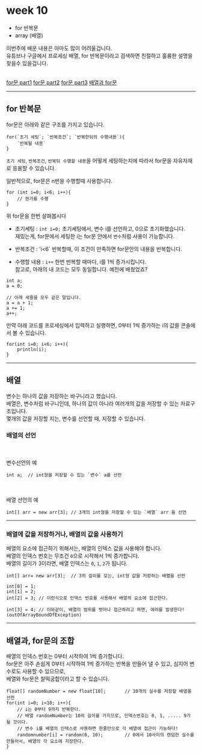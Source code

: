 # week 10
- for 반복문
- array (배열)

이번주에 배운 내용은 아마도 많이 어려울겁니다.<br/>
유튜브나 구글에서 프로세싱 배열, for 반복문이라고 검색하면 친절하고 훌륭한 설명을 찾을수 있을겁니다.<br/><br/>


[for문 part1](https://www.youtube.com/watch?v=P1N0WsJfF70)
[for문 part2](https://www.youtube.com/watch?v=0c2dHKwiRGs)
[for문 part3](https://www.youtube.com/watch?v=GH5xlhHKXgY)
[배열과 for문](https://www.youtube.com/watch?v=ox0ZIqOdKdU)

---

## for 반복문 
for문은 아래와 같은 구조를 가지고 있습니다.

```
for(`초기 세팅`; `반복조건`; `반복한뒤의 수행내용`){
    `반복될 내용`
}
```
`초기 세팅`, `반복조건`, `반복뒤 수행할 내용`을 어떻게 세팅하는지에 따라서 for문을 자유자재로 응용할 수 있습니다.

일반적으로, for문은 n번을 수행할때 사용합니다.

```
for (int i=0; i<6; i++){
    // 뭔가를 수행
}
```
위 for문을 한번 살펴봅시다

- 초기세팅 : `int i=0;`
초기세팅에서, 변수 i를 선언하고, 0으로 초기화했습니다.<br/>
재밌는게, for문에서 세팅한 i는 for문 안에서 `변수`처럼 사용이 가능합니다.

- 반복조건 : 'i<6`
반복할때, 이 조건이 만족하면 for문안의 내용을 반복합니다.

- 수행할 내용 : `i++`
한번 반복할 때마다, i를 1씩 증가시킵니다.<br/>
참고로, 아래의 내 코드는 모두 동일합니다. 예전에 배웠었죠?

```
int a;
a = 0;

// 아래 세줄을 모두 같은 말입니다. 
a = a + 1;
a += 1;
a++;
```

만약 아래 코드를 프로세싱에서 입력하고 실행하면, 0부터 1씩 증가하는 i의 값을 콘솔에서 볼 수 있습니다.

```
for(int i=0; i<6; i++){
    println(i);
}
```
---

## 배열
변수는 하나의 값을 저장하는 바구니라고 했습니다.<br/>
배열은, 변수처럼 바구니인데, 하나의 값이 아니라 여러개의 값을 저장할 수 있는 자료구조입니다.<br/>
몇개의 값을 저장할 지는, 변수를 선언할 때, 지정할 수 있습니다.<br/>

### 배열의 선언

<br/><br/>변수선언의 예
```
int a;  // int형을 저장할 수 있는 `변수` a를 선언
```

<br/><br/>배열 선언의 예
```
int[] arr = new arr[3]; // 3개의 int형을 저장할 수 있는 `배열` arr 을 선언
```

---
### 배열에 값을 저장하거나, 배열의 값을 사용하기
배열의 요소에 접근하기 위해서는, 배열의 인덱스 값을 사용해야 합니다.<br/>
배열의 인덱스 번호는 무조건 `0`으로 시작해서 1씩 증가합니다.<br/>
배열의 길이가 3이라면, 배열 인덱스는 `0`, `1`, `2`가 됩니다.<br/>

```
int[] arr= new arr[3];  // 3의 길이를 갖는, int형 값을 저장하는 배열을 선언

int[0] = 1;
int[1] = 2;
int[2] = 3; // 이런식으로 인덱스 번호를 사용해서 배열의 요소에 접근한다.

int[3] = 4; // 이와같이, 배열의 범위를 벗어나 접근하려고 하면, 에러를 발생한다! (outOfArrayBoundOfException)
```
---

## 배열과, for문의 조합
배열의 인덱스 번호는 0부터 시작하여 1씩 증가합니다.<br/>
for문은 아주 손쉽게 0부터 시작하여 1씩 증가하는 반복을 만들어 낼 수 있고, 심지어 변수로도 사용할 수 있으므로, <br/>
배열와 for문은 찰떡궁합이라고 할 수 있습니다.<br/>

```
float[] randomNumber = new float[10];       // 10개의 실수를 저장할 배열을 선언
for(int i=0; i<10; i++){
    // i는 0부터 9까지 반복한다.
    // 배열 randomNumber는 10의 길이를 가지므로, 인덱스번호는 0, 1, ..... 9가 될 것이다.
    // 변수 i를 배열의 인덱스로 사용하면 한줄만으로 각 배열에 접근이 가능하다!
    randomnumber[i] = random(0, 10);        // 0에서 10사이의 랜덤한 실수를 만들어서, 배열의 각 요소에 저장한다.
}
```
